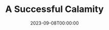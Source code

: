 ---
title: A Successful Calamity
date: 2023-09-08T00:00:00
opening_date: 1934-05-15
closing_date:
layout: productions
program:
Theatre: Theatre Jacksonville
cast:
- Eddie Wilton: Charles Luckie
- Clarence Withers: Drummond Paul, Jr.
- Emmie Wilton: Edna Holley
- Henry Wilton: Frank Heintz
- Marguerite Wilton: Lydia Hodges
- Julia Partington: Mae Holly
- Alberine: Margaret Hunter
- George Struthers: Ralph W. Cooper, Jr.
- John Belden: Lawrence Case
- Pietro Rafaelo: Winston Fowler
- Connors: John H. Pratt
- Dr. Broodie: Sydney Clark
crew:
- Director: Winston Fowler
- Staging:
  - Jim Reynolds
  - Mrs. Douglas Haygood
  - Mrs. Fred Pumpelly
  - Mrs. Holden Blackwell
  - Robert Tracy
- Props: Laurine Goffin
understudies:
orchestra:
---